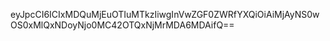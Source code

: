 eyJpcCI6ICIxMDQuMjEuOTIuMTkzIiwgInVwZGF0ZWRfYXQiOiAiMjAyNS0wOS0xMlQxNDoyNjo0MC42OTQxNjMrMDA6MDAifQ==